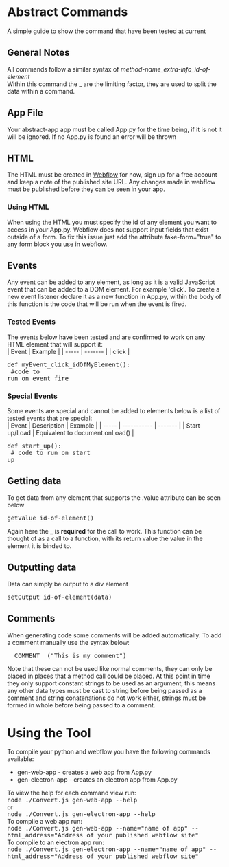 # Abstract Commands
A simple guide to show the command that have been tested at current

## General Notes
All commands follow a similar syntax of *method-name_extra-info_id-of-element*
<br>
Within this command the _ are the limiting factor, they are used to split the data within a command.

## App File 
Your abstract-app app must be called App.py for the time being, if it is not it will be ignored. If no App.py is found an error will be
thrown

## HTML
The HTML must be created in <a href="https://www.webflow.com">Webflow</a> for now, sign up for a free account and keep a note of the published site URL. Any changes made in webflow must be published before they can be seen in your app.

### Using HTML
When using the HTML you must specify the id of any element you want to access in your App.py. Webflow does not support input fields that exist outside of a form. To fix this issue just add the attribute fake-form="true" to any form block you use in webflow.

## Events
Any event can be added to any element, as long as it is a valid JavaScript event that can be added to a DOM element. For example 'click'. To create a new event listener declare it as a new function in App.py, within the body of this function is the code that will be run when the event is fired.
<br>
### Tested Events
The events below have been tested and are confirmed to work on any HTML element that will support it:
<br>
| Event | Example |
| ----- | ------- |
| click | <pre>def myEvent_click_idOfMyElement():<br>   #code to run on event fire</pre>

### Special Events
Some events are special and cannot be added to elements below is a list of tested events that are special:
<br>
| Event | Description | Example |
| ----- | ----------- | ------- |
| Start up/Load | Equivalent to document.onLoad() | <pre>def start_up():<br>    # code to run on start up</pre>


## Getting data
To get data from any element that supports the .value attribute can be seen below
<pre>getValue_id-of-element()</pre>
Again here the **_** is **required** for the call to work. This function can be thought of as a call to a function, with its return value the value in the element it is binded to.

## Outputting data
Data can simply be output to a div element
<br>
<pre>setOutput_id-of-element(data)</pre>


## Comments
When generating code some comments will be added automatically. To add a comment manually use the syntax below:
<pre>__COMMENT__("This is my comment")</pre>
Note that these can not be used like normal comments, they can only be placed in places that a method call could be placed.
At this point in time they only support constant strings to be used as an argument, this means any other data types must be cast to string before being passed as a comment and string conatenations do not work either, strings must be formed in whole before being passed to a comment.

# Using the Tool
To compile your python and webflow you have the following commands available:

- gen-web-app - creates a web app from App.py
- gen-electron-app - creates an electron app from App.py

To view the help for each command view run:<br>
<kbd>node ./Convert.js gen-web-app --help</kbd><br>
or<br>
<kbd>node ./Convert.js gen-electron-app --help</kbd>
<br>
To compile a web app run:<br>
<kbd>node ./Convert.js gen-web-app --name="name of app" --html_address="Address of your published webflow site"</kbd>
<br>
To compile to an electron app run:<br>
<kbd>node ./Convert.js gen-electron-app --name="name of app" --html_address="Address of your published webflow site"</kbd>
